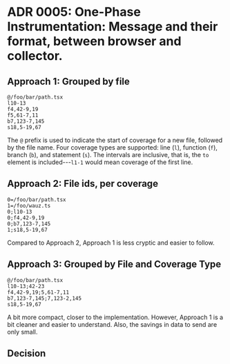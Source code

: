 # ADR 0005: One-Phase Instrumentation: Message and their format, between browser and collector. 

## Approach 1: Grouped by file

```
@/foo/bar/path.tsx
l10-13
f4,42-9,19
f5,61-7,11
b7,123-7,145
s18,5-19,67
```

The `@` prefix is used to indicate the start of coverage for a new file, followed by the file name.
Four coverage types are supported: line (`l`), function (`f`), branch (`b`), and statement (`s`).
The intervals are inclusive, that is, the `to` element is included---`l1-1` would mean coverage of the first line. 

## Approach 2: File ids, per coverage

```
0=/foo/bar/path.tsx
1=/foo/wauz.ts
0;l10-13
0;f4,42-9,19
0;b7,123-7,145
1;s18,5-19,67
```

Compared to Approach 2, Approach 1 is less cryptic and easier to follow.

## Approach 3: Grouped by File and Coverage Type

```
@/foo/bar/path.tsx
l10-13;42-23
f4,42-9,19;5,61-7,11
b7,123-7,145;7,123-2,145
s18,5-19,67
```
A bit more compact, closer to the implementation.
However, Approach 1 is a bit cleaner and easier to understand.
Also, the savings in data to send are only small.

## Decision

